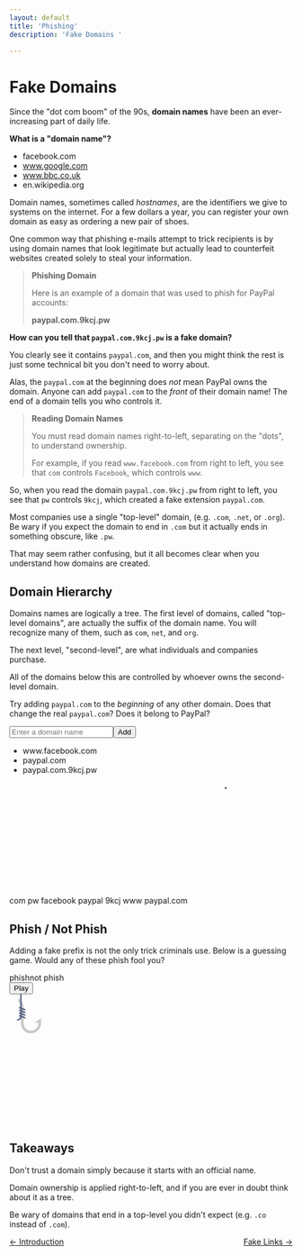 ```yaml
---
layout: default
title: 'Phishing'
description: 'Fake Domains '

---
```

# Fake Domains

Since the "dot com boom" of the 90s, **domain names** have been an
ever-increasing part of daily life.

**What is a "domain name"?**

* facebook.com
* www.google.com
* www.bbc.co.uk
* en.wikipedia.org

Domain names, sometimes called _hostnames_, are the identifiers we give to
systems on the internet. For a few dollars a year, you can register your own
domain as easy as ordering a new pair of shoes.

One common way that phishing e-mails attempt to trick recipients is by using
domain names that look legitimate but actually lead to counterfeit websites
created solely to steal your information.

> **Phishing Domain**
>
> Here is an example of a domain that was used to phish for PayPal accounts:
>
> **paypal.com.9kcj.pw**

**How can you tell that `paypal.com.9kcj.pw` is a fake domain?**

You clearly see it contains `paypal.com`, and then you might think the rest is
just some technical bit you don't need to worry about.

Alas, the `paypal.com` at the beginning does _not_ mean PayPal owns the domain.
Anyone can add `paypal.com` to the _front_ of their domain name! The end of a
domain tells you who controls it.

> **Reading Domain Names**
>
> You must read domain names right-to-left, separating on the "dots", to
> understand ownership.
>
> For example, if you read `www.facebook.com` from right to left, you see that
> `com` controls `Facebook`, which controls `www`.

So, when you read the domain `paypal.com.9kcj.pw` from right to left, you see
that `pw` controls `9kcj`, which created a fake extension `paypal.com`.

Most companies use a single "top-level" domain, (e.g. `.com`, `.net`, or
`.org`).  Be wary if you expect the domain to end in `.com` but it actually
ends in something obscure, like `.pw`.

That may seem rather confusing, but it all becomes clear when you understand
how domains are created.

## Domain Hierarchy

Domains names are logically a tree. The first level of domains, called
"top-level domains", are actually the suffix of the domain name. You will
recognize many of them, such as `com`, `net`, and `org`.

The next level, "second-level", are what individuals and companies purchase.

All of the domains below this are controlled by whoever owns the second-level
domain.

Try adding `paypal.com` to the _beginning_ of any other domain. Does that
change the real `paypal.com`? Does it belong to PayPal?

<!--- Domain Hierarchy Interactive Activity -->
<div class="domains" data-v-48b68a03><!----><div class="form" data-v-48b68a03><form data-v-48b68a03><input placeholder="Enter a domain name" data-v-48b68a03><button data-v-48b68a03>Add</button></form></div><div class="list" data-v-48b68a03><ul data-v-48b68a03><li data-v-48b68a03>
        www.facebook.com
        <a data-v-48b68a03><i class="fas fa-times" data-v-48b68a03></i></a></li><li data-v-48b68a03>
        paypal.com
        <a data-v-48b68a03><i class="fas fa-times" data-v-48b68a03></i></a></li><li data-v-48b68a03>
        paypal.com.9kcj.pw
        <a data-v-48b68a03><i class="fas fa-times" data-v-48b68a03></i></a></li></ul><div style="clear:both;" data-v-48b68a03></div></div><svg id="tree" width="700" height="260" class="graph" data-v-48b68a03><g transform="translate(0,10)" data-v-48b68a03><g class="nodes" data-v-48b68a03><g class="node" data-v-48b68a03><circle cx="385" cy="0" r="2" fill="#696969" data-v-48b68a03></circle><text dx="395" dy="8" data-v-48b68a03>
            
 </text></g><g class="node" data-v-48b68a03><circle cx="210" cy="80" r="2" fill="#696969" data-v-48b68a03></circle><text dx="220" dy="88" data-v-48b68a03>
            com
          </text></g><g class="node" data-v-48b68a03><circle cx="560" cy="80" r="2" fill="#696969" data-v-48b68a03></circle><text dx="570" dy="88" data-v-48b68a03>
            pw
          </text></g><g class="node" data-v-48b68a03><circle cx="140" cy="160" r="2" fill="#696969" data-v-48b68a03></circle><text dx="150" dy="168" data-v-48b68a03>
            facebook
          </text></g><g class="node" data-v-48b68a03><circle cx="280" cy="160" r="2" fill="#696969" data-v-48b68a03></circle><text dx="290" dy="168" data-v-48b68a03>
            paypal
          </text></g><g class="node" data-v-48b68a03><circle cx="560" cy="160" r="2" fill="#696969" data-v-48b68a03></circle><text dx="570" dy="168" data-v-48b68a03>
            9kcj
          </text></g><g class="node" data-v-48b68a03><circle cx="140" cy="240" r="2" fill="#696969" data-v-48b68a03></circle><text dx="150" dy="248" data-v-48b68a03>
            www
          </text></g><g class="node" data-v-48b68a03><circle cx="560" cy="240" r="2" fill="#696969" data-v-48b68a03></circle><text dx="570" dy="248" data-v-48b68a03>
            paypal.com
          </text></g></g><g class="links" data-v-48b68a03><line stroke="#6f5f5f" x1="385" y1="0" x2="210" y2="80" class="link" data-v-48b68a03></line><line stroke="#6f5f5f" x1="385" y1="0" x2="560" y2="80" class="link" data-v-48b68a03></line><line stroke="#6f5f5f" x1="210" y1="80" x2="140" y2="160" class="link" data-v-48b68a03></line><line stroke="#6f5f5f" x1="210" y1="80" x2="280" y2="160" class="link" data-v-48b68a03></line><line stroke="#6f5f5f" x1="560" y1="80" x2="560" y2="160" class="link" data-v-48b68a03></line><line stroke="#6f5f5f" x1="140" y1="160" x2="140" y2="240" class="link" data-v-48b68a03></line><line stroke="#6f5f5f" x1="560" y1="160" x2="560" y2="240" class="link" data-v-48b68a03></line></g></g><rect width="700" height="260" style="fill: none; pointer-events: all;" data-v-48b68a03></rect></svg></div>
<!--- Domain Hierarchy Interactive Activity -->


## Phish / Not Phish

Adding a fake prefix is not the only trick criminals use. Below is a guessing
game. Would any of these phish fool you?

<!--- Phish/Not Phish Interactive Activity -->
<div class="guessing-game" data-v-2c3651d4><div domain="[object Object]" answers="[object Object]" class="menu" data-v-0fd62990 data-v-2c3651d4><div class="play" data-v-0fd62990><div class="logo" data-v-0fd62990><span data-v-0fd62990>phish</span><span data-v-0fd62990>not phish</span></div><button class="hvr-buzz" data-v-0fd62990>Play</button></div><div class="fishing" data-v-0fd62990><svg width="740" height="340" xmlns="http://www.w3.org/2000/svg" xmlns:svg="http://www.w3.org/2000/svg" data-v-0fd62990><g transform="scale(0.4)" data-v-0fd62990><g transform="scale(3)" class="hook" data-v-0fd62990><path d="M32,58c-8.271,0-15-6.729-15-15V21c0-6.104-2.369-10-4-10V7c4.561,0,8,6.019,8,14v22 c0,6.065,4.935,11,11,11s11-4.935,11-11v-1h-6l10-6.236V39v4C47,51.271,40.271,58,32,58z" style="fill:#C7CAC7;" data-v-0fd62990></path><path d="M22.648,27.937C22.765,27.979,22.883,28,23,28c0.404,0,0.786-0.248,0.937-0.649 c0.193-0.517-0.068-1.093-0.585-1.288L18,24.057v-1.863l4.648,1.743C22.765,23.979,22.883,24,23,24c0.404,0,0.786-0.248,0.937-0.649 c0.193-0.517-0.068-1.093-0.585-1.288L18,20.057V0h-2v19.307l-0.648-0.243c-0.519-0.192-1.095,0.067-1.288,0.585 c-0.193,0.517,0.068,1.093,0.585,1.288L16,21.443v1.863l-0.648-0.243c-0.519-0.192-1.095,0.067-1.288,0.585 c-0.193,0.517,0.068,1.093,0.585,1.288L16,25.443v1.863l-0.648-0.243c-0.519-0.192-1.095,0.067-1.288,0.585 c-0.193,0.517,0.068,1.093,0.585,1.288L16,29.443v1.863l-0.648-0.243c-0.519-0.191-1.095,0.068-1.288,0.585 c-0.193,0.517,0.068,1.093,0.585,1.288l1.308,0.491C15.74,35.43,14.06,37,12,37c-0.553,0-1,0.448-1,1s0.447,1,1,1 c2.915,0,5.348-2.09,5.887-4.849l4.762,1.786C22.765,35.979,22.883,36,23,36c0.404,0,0.786-0.248,0.937-0.649 c0.193-0.517-0.068-1.093-0.585-1.288L18,32.057v-1.863l4.648,1.743C22.765,31.979,22.883,32,23,32c0.404,0,0.786-0.248,0.937-0.649 c0.193-0.517-0.068-1.093-0.585-1.288L18,28.057v-1.863L22.648,27.937z" style="fill:#556080;" data-v-0fd62990></path></g><g class="bubbles" style="display:none;" data-v-0fd62990><path d="m152.23,178.782c0,7.458 -3.538,14.089 -9.041,18.309c-3.889,2.979 -8.751,4.758 -14.027,4.758c-12.744,0 -23.068,-10.334 -23.068,-23.068c0,-12.744 10.323,-23.078 23.068,-23.078c3.496,0 6.806,0.776 9.775,2.172c7.852,3.684 13.293,11.659 13.293,20.907z" fill="#C2DFF6" data-v-0fd62990></path><path d="m152.23,178.782c0,7.458 -3.538,14.089 -9.041,18.309c-7.862,-3.672 -13.303,-11.648 -13.303,-20.895c0,-7.469 3.548,-14.109 9.051,-18.32c7.852,3.683 13.293,11.658 13.293,20.906z" fill="#D1E7F8" data-v-0fd62990></path><path d="m208.761,88.663c0,7.469 -3.548,14.099 -9.041,18.309c-3.889,2.989 -8.751,4.758 -14.027,4.758c-12.744,0 -23.078,-10.323 -23.078,-23.068s10.334,-23.068 23.078,-23.068c3.496,0 6.796,0.776 9.765,2.172c7.851,3.665 13.303,11.651 13.303,20.897z" fill="#C2DFF6" data-v-0fd62990></path><path d="m208.761,88.663c0,7.469 -3.548,14.099 -9.041,18.309c-7.862,-3.662 -13.313,-11.637 -13.313,-20.895c0,-7.469 3.548,-14.109 9.051,-18.309c7.851,3.663 13.303,11.649 13.303,20.895z" fill="#D1E7F8" data-v-0fd62990></path></g><g transform="translate(0,1400)" class="fishy" data-v-0fd62990><g data-v-0fd62990><path d="m231.975,473.797c-20.037,-12.051 -29.75,-38.987 -34.063,-54.783c6.579,0.238 13.406,0.434 20.481,0.579c6.455,0.134 13.137,0.228 20.016,0.279l0.414,0l0.083,1.003l2.876,36.122l0.641,8.079c0.558,6.839 -5.348,11.794 -10.448,8.721z" fill="#1A6FB0" data-v-0fd62990></path><path d="m411.861,436.434c-11.875,1.014 -43.394,-5.358 -65.499,-35.832c7.334,-2.214 14.285,-4.417 20.781,-6.486c6.962,-2.214 13.406,-4.262 19.251,-5.958c3.9,8.472 10.592,21.63 17.296,31.964c3.289,5.079 6.589,9.486 9.548,12.299c1.457,1.387 0.64,3.837 -1.377,4.013z" fill="#1A6FB0" data-v-0fd62990></path></g><g data-v-0fd62990><path d="m241.781,456.998c-11.441,-9.879 -18.785,-24.712 -23.388,-37.405c6.455,0.134 13.137,0.228 20.016,0.279l0.414,0l0.083,1.003l2.875,36.123z" fill="#1E81CE" data-v-0fd62990></path><path d="m403.689,420.122c-11.689,-4.355 -25.054,-12.341 -36.546,-26.005c6.962,-2.214 13.406,-4.262 19.251,-5.958c3.899,8.471 10.592,21.629 17.295,31.963z" fill="#1E81CE" data-v-0fd62990></path><path d="m374.382,289.03l-5.648,6.734l-19.675,23.461c-64.01,-50.097 -130.947,-67.475 -188.068,-46.001c11.13,-12.558 20.057,-23.347 28.612,-31.891c14.823,-14.823 28.488,-22.871 50.469,-21.568c33.577,1.976 83.84,12.175 132.571,49.569c5.651,4.334 6.509,14.006 1.739,19.696z" fill="#1A6FB0" data-v-0fd62990></path></g><g class="tail animated shake infinite" data-v-0fd62990><path d="m411.235,338.391l72.607,-50.269c8.096,-5.606 19.157,0.189 19.157,10.037l0,129.515c0,9.617 -10.602,15.457 -18.731,10.319l-72.607,-45.892c-3.54,-2.237 -5.685,-6.132 -5.685,-10.319l0,-33.355c0,-4.005 1.965,-7.756 5.259,-10.036z" fill="#1A6FB0" data-v-0fd62990></path></g><path d="m368.736,295.764l-19.675,23.461c-64.01,-50.097 -130.947,-67.475 -188.068,-46.001c11.13,-12.558 20.057,-23.347 28.612,-31.891c9.134,-4.634 19.282,-6.796 32.026,-6.041c36.049,2.11 90.036,13.003 142.388,52.921c2.399,1.821 3.993,4.551 4.717,7.551z" fill="#165C92" data-v-0fd62990></path><path d="m435.331,374.07c-3.6,21.423 -24.185,13.044 -43.652,18.526c-32.026,9.041 -83.602,29.884 -138.25,29.884c-22.954,0 -70.62,-0.61 -115.927,-5.565c-58.269,-6.382 -112.628,-19.964 -105.469,-48.69c1.241,-4.965 6.734,-7.541 11.337,-5.307c1.593,0.776 3.434,1.624 5.451,2.524c1.138,-2.721 2.327,-5.389 3.569,-8.017c10.613,-22.437 24.898,-41.418 41.946,-56.728c11.41,-10.251 24.061,-18.857 37.674,-25.747c9.103,-4.603 18.63,-8.451 28.509,-11.503c70.506,-21.837 156.032,4.665 232.568,70.061c12.041,10.282 26.554,11.037 35.253,16.768c6.019,3.953 9.267,10.284 6.991,23.794z" fill="#3D9AE2" data-v-0fd62990></path><path d="m428.339,350.279c-8.586,2.824 -20.761,1.076 -32.522,4.396c-32.026,9.03 -83.602,29.874 -138.25,29.874c-22.954,0 -70.62,-0.6 -115.927,-5.565c-35.574,-3.9 -69.699,-10.468 -89.25,-21.557c10.613,-22.437 24.898,-41.418 41.946,-56.728c11.41,-10.251 24.061,-18.857 37.674,-25.747c9.103,-4.603 18.63,-8.451 28.509,-11.503c70.506,-21.837 156.032,4.665 232.568,70.061c12.039,10.283 26.551,11.037 35.252,16.769z" fill="#5AAAE7" data-v-0fd62990></path><path d="m164.055,348.702c0,26.3 -10.067,50.254 -26.554,68.21c-58.27,-6.382 -112.631,-19.956 -105.467,-48.688c1.237,-4.964 6.732,-7.539 11.333,-5.306c1.6,0.777 3.44,1.625 5.453,2.524c10.869,-25.955 26.47,-47.641 45.513,-64.744c11.414,-10.248 24.064,-18.854 37.676,-25.744c19.717,18.413 32.046,44.642 32.046,73.748z" fill="#78B9EB" data-v-0fd62990></path><circle cx="105.252" cy="338.563" fill="#1A6FB0" r="12.979" data-v-0fd62990></circle><g data-v-0fd62990><path d="m220.228,339.076c-4.285,0 -7.758,-3.473 -7.758,-7.758c0,-4.286 3.474,-7.758 7.758,-7.758c2.779,0 5.04,-2.261 5.04,-5.039c0,-2.779 -2.261,-5.04 -5.04,-5.04c-4.285,0 -7.758,-3.473 -7.758,-7.758c0,-4.286 3.474,-7.758 7.758,-7.758c2.779,0 5.04,-2.261 5.04,-5.04c0,-2.778 -2.261,-5.04 -5.04,-5.04c-4.285,0 -7.758,-3.473 -7.758,-7.758c0,-4.286 3.474,-7.758 7.758,-7.758c11.335,0 20.556,9.222 20.556,20.556c0,4.835 -1.678,9.284 -4.481,12.798c2.803,3.514 4.481,7.963 4.481,12.798c0,11.334 -9.221,20.555 -20.556,20.555z" fill="#78B9EB" data-v-0fd62990></path><path d="m282.57,374.88c-4.285,0 -7.758,-3.473 -7.758,-7.758c0,-4.286 3.474,-7.758 7.758,-7.758c2.779,0 5.04,-2.261 5.04,-5.04c0,-2.778 -2.261,-5.04 -5.04,-5.04c-4.285,0 -7.758,-3.473 -7.758,-7.758c0,-4.286 3.474,-7.758 7.758,-7.758c2.779,0 5.04,-2.261 5.04,-5.039c0,-2.78 -2.261,-5.04 -5.04,-5.04c-4.285,0 -7.758,-3.473 -7.758,-7.758c0,-4.286 3.474,-7.758 7.758,-7.758c11.335,0 20.556,9.222 20.556,20.556c0,4.834 -1.677,9.284 -4.481,12.797c2.803,3.514 4.481,7.963 4.481,12.798c-0.001,11.334 -9.222,20.556 -20.556,20.556z" fill="#78B9EB" data-v-0fd62990></path><path d="m324.815,379.287c-4.285,0 -7.758,-3.473 -7.758,-7.758s3.474,-7.758 7.758,-7.758c2.778,0 5.04,-2.261 5.04,-5.039c0,-2.78 -2.261,-5.04 -5.04,-5.04c-4.285,0 -7.758,-3.473 -7.758,-7.758s3.474,-7.758 7.758,-7.758c2.778,0 5.04,-2.261 5.04,-5.04c0,-2.778 -2.261,-5.04 -5.04,-5.04c-4.285,0 -7.758,-3.473 -7.758,-7.758c0,-4.286 3.474,-7.758 7.758,-7.758c11.334,0 20.556,9.222 20.556,20.556c0,4.835 -1.677,9.284 -4.481,12.798c2.803,3.514 4.481,7.963 4.481,12.798c0,11.334 -9.222,20.555 -20.556,20.555z" fill="#78B9EB" data-v-0fd62990></path></g><path d="m266.794,401.895c-12.392,2.152 -29.936,1.821 -52.466,-6.713c-2.896,-1.096 -4.924,-3.755 -5.265,-6.837l-1.272,-11.461l-0.248,-2.245c-0.641,-5.782 4.676,-10.417 10.313,-8.979c12.279,3.124 32.45,8.937 51.307,17.337c1.386,0.621 2.514,1.448 3.393,2.431c4.882,5.368 2.441,15.05 -5.762,16.467z" fill="#1A6FB0" data-v-0fd62990></path><path d="m272.555,385.428c-15.465,1.386 -36.174,0.3 -61.982,-7.313c-1.024,-0.3 -1.955,-0.724 -2.783,-1.231l-0.248,-2.245c-0.641,-5.782 4.676,-10.417 10.313,-8.979c12.279,3.124 32.45,8.937 51.307,17.337c1.387,0.621 2.514,1.447 3.393,2.431z" fill="#1E81CE" data-v-0fd62990></path><path d="m141.638,378.984c-35.574,-3.9 -69.699,-10.468 -89.25,-21.557c-1.241,2.627 -2.431,5.296 -3.569,8.017c-2.017,-0.9 -3.858,-1.748 -5.451,-2.524c-4.603,-2.234 -10.096,0.341 -11.337,5.307c-7.158,28.726 47.201,42.308 105.469,48.69c9.486,-10.324 16.84,-22.643 21.381,-36.246c-5.749,-0.499 -11.511,-1.057 -17.243,-1.687z" fill="#5AAAE7" data-v-0fd62990></path><path d="m137.501,416.915c-58.269,-6.382 -112.628,-19.964 -105.469,-48.69c1.169,-4.655 6.072,-7.21 10.479,-5.669c10.154,5.085 34.057,12.26 44.914,15.413c5.901,1.718 11.85,3.258 17.841,4.621c12.74,2.896 23.847,10.881 30.393,22.187c2.839,4.903 4.242,9.524 1.842,12.138z" fill="#96C8EF" data-v-0fd62990></path></g></g></svg></div></div></div>
<!--- Phish/Not Phish Interactive Activity -->


## Takeaways

Don't trust a domain simply because it starts with an official name.

Domain ownership is applied right-to-left, and if you are ever in doubt think
about it as a tree.

Be wary of domains that end in a top-level you didn't expect (e.g. `.co`
instead of `.com`).




 <span style="float:left;"> 
<a href="/phishing_introduction.html">← Introduction</a>
  </span> 
 <span style="float:right;">
  <a href="./fake_links.html ">Fake Links →</a>
  </span> 
<br />
<br />

